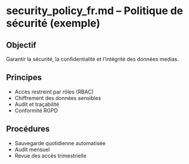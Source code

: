 # security_policy_fr.md – Politique de sécurité (exemple)

## Objectif
Garantir la sécurité, la confidentialité et l’intégrité des données medias.

## Principes
- Accès restreint par rôles (RBAC)
- Chiffrement des données sensibles
- Audit et traçabilité
- Conformité RGPD

## Procédures
- Sauvegarde quotidienne automatisée
- Audit mensuel
- Revue des accès trimestrielle
